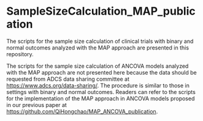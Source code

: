 # SampleSizeCalculation_MAP_publication
The scripts for the sample size calculation of clinical trials with binary and normal outcomes analyzed with the MAP approach are presented in this repository. 

The scripts for the sample size calculation of ANCOVA models analyzed with the MAP approach are not presented here because the data should be requested from ADCS data sharing committee at https://www.adcs.org/data-sharing/. The procedure is similar to those in settings with binary and normal outcomes. Readers can refer to the scripts for the implementation of the MAP approach in ANCOVA models proposed in our previous paper at https://github.com/QiHongchao/MAP_ANCOVA_publication.
